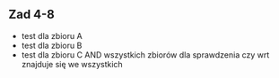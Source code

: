 ## Zad 4-8

- test dla zbioru A
- test dla zbioru B
- test dla zbioru C
AND wszystkich zbiorów dla sprawdzenia czy wrt znajduje się we wszystkich